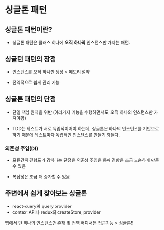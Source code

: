 # 싱글톤 패턴

## 싱글톤 패턴이란?
- 싱글톤 패턴은 클래스 하나에 **오직 하나의** 인스턴스만 가지는 패턴.


## 싱글턴 패턴의 장점
- 인스턴스를 오직 하나만 생성 > 메모리 절약

- 전역적으로 쉽게 관리 가능


## 싱글톤 패턴의 단점
- 단일 책임 원칙을 위반
(여러가지 기능을 수행하면서도, 오직 하나의 인스턴스만 가져야함)

- TDD는 테스트가 서로 독립적이어야 하는데, 싱글톤은 하나의 인스턴스를 기반으로 하기 때문에 테스트마다 독립적인 인스턴스를 만들기 힘들다.

### 의존성 주입(DI)
- 모듈간의 결합도가 강하다는 단점을 의존성 주입을 통해 
결합을 조금 느슨하게 만들 수 있음

- 복잡성은 조금 더 증가할 수 있음

## 주변에서 쉽게 찾아보는 싱글톤
- react-query의 query provider
- context API나 redux의 createStore, provider

앱에서 단 하나의 인스턴스만 존재 및 전역 어디서든 접근가능 > 싱글톤!!
